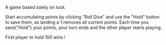 A game based solely on luck.



Start accumulating points by clicking "Roll Dice" and use the "Hold" button to save them, as landing a 1 removes all current points.
Each time you save("Hold") your points, your turn ends and the other player starts playing.

First player to hold 100 wins !
